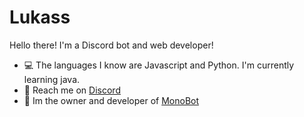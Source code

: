 # Lukass

Hello there! I'm a Discord bot and web developer!

- 💻 The languages I know are Javascript and Python. I'm currently learning java.
- 👋 Reach me on [Discord](https://discord.com/users/688402229245509844)
- 📑 Im the owner and developer of [MonoBot](https://top.gg/bot/850698499540385852)
